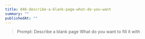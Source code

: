 ```yaml
---
title: 046-describe-a-blank-page-what-do-you-want
summary: ""
publishedAt: ""
---
```


> Prompt: Describe a blank page What do you want to fill it with

